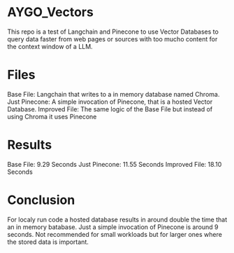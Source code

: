 # AYGO_Vectors
This repo is a test of Langchain and Pinecone to use Vector Databases to query data faster from web pages or sources with too mucho content for the context window of a LLM.

# Files
Base File: Langchain that writes to a in memory database named Chroma.
Just Pinecone: A simple invocation of Pinecone, that is a hosted Vector Database.
Improved File: The same logic of the Base File but instead of using Chroma it uses Pinecone

# Results 
Base File: 9.29 Seconds
Just Pinecone: 11.55 Seconds
Improved File: 18.10 Seconds

# Conclusion
For localy run code a hosted database results in around double the time that an in memory batabase. Just a simple invocation of Pinecone is around 9 seconds.
Not recommended for small workloads but for larger ones where the stored data is important.
